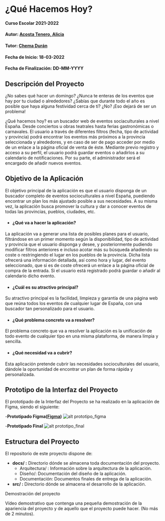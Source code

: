 # ¿Qué Hacemos Hoy?

#### Curso Escolar 2021-2022
#### Autor: [Acosta Tenero, Alicia](https://github.com/Alicia115/Proyecto_DAW/) 
#### Tutor: [Chema Durán](https://github.com/chemaduran/)
#### Fecha de Inicio: 18-03-2022
#### Fecha de Finalización: DD-MM-YYYY



## Descripción del Proyecto
¿No sabes qué hacer un domingo? ¿Nunca te enteras de los eventos que hay por tu ciudad o alrededores? ¿Sabías que durante todo el año es posible que haya alguna festividad cerca de tí? ¿No? ¡Eso dejará de ser un problema!

¿Qué hacemos hoy? es un buscador web de eventos sociaculturales a nivel España. Desde conciertos u obras teatrales hasta ferias gastronómicas o carnavales. El usuario a través de diferentes filtros (fecha, tipo de actividad y provincia) podrá encontrar los eventos más próximos a la provincia seleccionada y alrededores, y en caso de ser de pago acceder por medio de un enlace a la página oficial de venta de éste. 
Mediante previo registro y acceso a su perfil, el usuario podrá guardar eventos o añadirlos a su calendario de notificaciones.
Por su parte, el administrador será el encargado de añadir nuevos eventos.  


## Objetivo de la Aplicación

El objetivo principal de la aplicación es que el usuario disponga de un buscador completo de eventos socioculturales a nivel España, puediendo encontrar un plan los más ajustado posible a sus necesidades. 
A su misma vez, la aplicación busca promover la cultura y dar a conocer eventos de todas las provincias, pueblos, ciudades, etc. 

* #### ¿Qué va a hacer la aplicación?
La aplicación va a generar una lista de posibles planes para el usuario, filtrándose en un primer momento según la disponibilidad, tipo de actividad y provincia que el usuario disponga y desee, y posteriormente pudiendo modificar filtros anteriores e incluso acotar más su búsqueda añadiendo su coste o restringiendo el lugar en los pueblos de la provincia. Dicha lista ofrecerá una información detallada, así como hora y lugar, del evento seleccionado, que si es de coste ofrecerá un enlace a la página oficial de compra de la entrada. Si el usuario está registrado podrá guardar o añadir al calendario dicho evento. 

* #### ¿Cuál es su atractivo principal?
Su atractivo principal es la facilidad, limpieza y garantía de una página web que reúna todos los eventos de cualquier lugar de España, con una buscador tan personalizado para el usuario.

* #### ¿Qué problema concreto va a resolver?
El problema concreto que va a resolver la aplicación es la unificación de todo evento de cualquier tipo en una misma plataforma, de manera limpia y sencilla.

* #### ¿Qué necesidad va a cubrir?
Esta aplicación pretende cubrir las necesidades socioculturales del usuario, dándole la oportunidad de encontrar un plan de forma rápida y personalizada.



## Prototipo de la Interfaz del Proyecto


El prototipado de la Interfaz del Proyecto se ha realizado en la aplicación de Figma, siendo el siguiente:

-**Prototipado Figma([Figma](https://www.figma.com/file/KIATyiO7gQoT6oiGhIiaNx/PROYECTO_FCT?node-id=0%3A1))**
![alt prototipo_figma](https://github.com/Alicia115/Proyecto_DAW/blob/main/docs/Dise%C3%B1o/prototipo/figma.png)

-**Prototipado Final**
![alt prototipo_final](https://github.com/Alicia115/Proyecto_DAW/blob/main/docs/Dise%C3%B1o/prototipo/aplicacion.png)


## Estructura del Proyecto

El repositorio de este proyecto dispone de:

- **docs/ :** Directorio dónde se almacena toda documentación del proyecto.
  - Arquitectura/ : Información sobre la arquitectura de la aplicación.
  - Diseño/: Documentación del diseño de la aplicación.
  - Documentación: Documentos finales de entrega de la aplicación.
- **src/ :** Directorio dónde se almacena el desarrollo de la aplicación.
  
  



Demostración del proyecto

Vídeo demostrativo que contenga una pequeña demostración de la apariencia del proyecto y de aquello que el proyecto puede hacer. (No más de 2 minutos).


